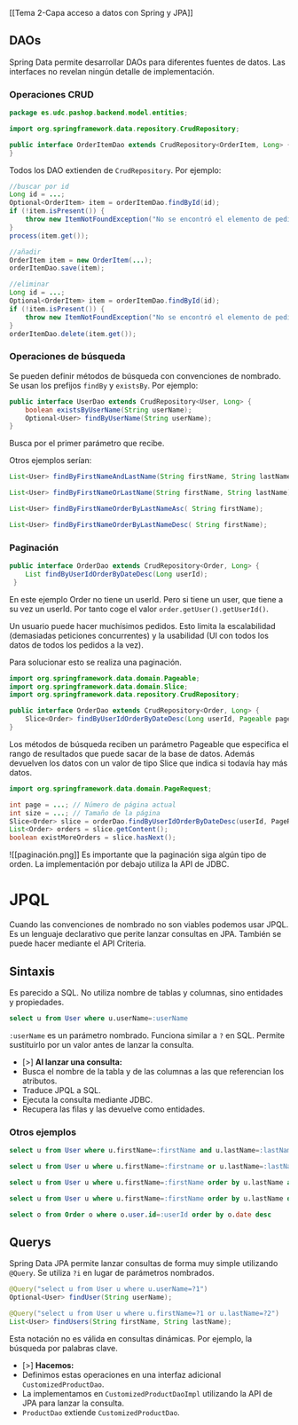 [[Tema 2-Capa acceso a datos con Spring y JPA]]

## DAOs
Spring Data permite desarrollar DAOs para diferentes fuentes de datos. Las interfaces no revelan ningún detalle de implementación. 

### Operaciones CRUD
```java
package es.udc.pashop.backend.model.entities;

import org.springframework.data.repository.CrudRepository;

public interface OrderItemDao extends CrudRepository<OrderItem, Long> {
}
```

Todos los DAO extienden de `CrudRepository`. Por ejemplo:
```java
//buscar por id
Long id = ...;
Optional<OrderItem> item = orderItemDao.findById(id);
if (!item.isPresent()) {
    throw new ItemNotFoundException("No se encontró el elemento de pedido con el ID: " + id);
}
process(item.get());

//añadir
OrderItem item = new OrderItem(...);
orderItemDao.save(item);

//eliminar
Long id = ...;
Optional<OrderItem> item = orderItemDao.findById(id);
if (!item.isPresent()) {
    throw new ItemNotFoundException("No se encontró el elemento de pedido con el ID: " + id);
}
orderItemDao.delete(item.get());
```

### Operaciones de búsqueda
Se pueden definir métodos de búsqueda con convenciones de nombrado. Se usan los prefijos `findBy` y `existsBy`. Por ejemplo:
```java
public interface UserDao extends CrudRepository<User, Long> {
    boolean existsByUserName(String userName);
    Optional<User> findByUserName(String userName);
}
```

Busca por el primer parámetro que recibe.

Otros ejemplos serían:
```java
List<User> findByFirstNameAndLastName(String firstName, String lastName);

List<User> findByFirstNameOrLastName(String firstName, String lastName);

List<User> findByFirstNameOrderByLastNameAsc( String firstName);

List<User> findByFirstNameOrderByLastNameDesc( String firstName);
```

### Paginación
```java
public interface OrderDao extends CrudRepository<Order, Long> { 
	List findByUserIdOrderByDateDesc(Long userId);
 }
```

En este ejemplo Order no tiene un userId. Pero si tiene un user, que tiene a su vez un userId. Por tanto coge el valor `order.getUser().getUserId()`.

Un usuario puede hacer muchísimos pedidos. Esto limita la escalabilidad (demasiadas peticiones concurrentes) y la usabilidad (UI con todos los datos de todos los pedidos a la vez).

Para solucionar esto se realiza una paginación. 
```java
import org.springframework.data.domain.Pageable;
import org.springframework.data.domain.Slice;
import org.springframework.data.repository.CrudRepository;

public interface OrderDao extends CrudRepository<Order, Long> {
    Slice<Order> findByUserIdOrderByDateDesc(Long userId, Pageable pageable);
}
```

Los métodos de búsqueda reciben un parámetro Pageable que especifica el rango de resultados que puede sacar de la base de datos. Además devuelven los datos con un valor de tipo Slice que indica si todavía hay más datos.
```java
import org.springframework.data.domain.PageRequest;

int page = ...; // Número de página actual
int size = ...; // Tamaño de la página
Slice<Order> slice = orderDao.findByUserIdOrderByDateDesc(userId, PageRequest.of(page, size));
List<Order> orders = slice.getContent(); 
boolean existMoreOrders = slice.hasNext(); 
```

![[paginación.png]]
Es importante que la paginación siga algún tipo de orden. La implementación por debajo utiliza la API de JDBC.

# JPQL
Cuando las convenciones de nombrado no son viables podemos usar JPQL. Es un lenguaje declarativo que perite lanzar consultas en JPA. También se puede hacer mediante el API Criteria.

## Sintaxis
Es parecido a SQL. No utiliza nombre de tablas y columnas, sino entidades y propiedades.
```sql
select u from User where u.userName=:userName
```

`:userName` es un parámetro nombrado. Funciona similar a `?` en SQL. Permite sustituirlo por un valor antes de lanzar la consulta. 

+ [>] **Al lanzar una consulta:**
+ Busca el nombre de la tabla y de las columnas a las que referencian los atributos.
+ Traduce JPQL a SQL.
+ Ejecuta la consulta mediante JDBC.
+ Recupera las filas y las devuelve como entidades.

### Otros ejemplos
```sql
select u from User where u.firstName=:firstName and u.lastName=:lastName

select u from User u where u.firstName=:firstname or u.lastName=:lastName

select u from User u where u.firstName=:firstName order by u.lastName asc

select u from User u where u.firstName=:firstName order by u.lastName desc

select o from Order o where o.user.id=:userId order by o.date desc
```

## Querys
Spring Data JPA permite lanzar consultas de forma muy simple utilizando `@Query`. Se utiliza `?i` en lugar de parámetros nombrados.
```Java
@Query("select u from User u where u.userName=?1")
Optional<User> findUser(String userName);

@Query("select u from User u where u.firstName=?1 or u.lastName=?2")
List<User> findUsers(String firstName, String lastName);
```

Esta notación no es válida en consultas dinámicas. Por ejemplo, la búsqueda por palabras clave.

+ [>] **Hacemos:**
+ Definimos estas operaciones en una interfaz adicional `CustomizedProductDao`.
+ La implementamos en `CustomizedProductDaoImpl` utilizando la API de JPA para lanzar la consulta.
+ `ProductDao` extiende `CustomizedProductDao`.




